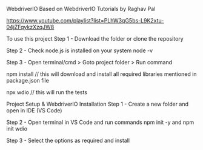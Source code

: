 WebdriverIO
Based on WebdriverIO Tutorials by Raghav Pal

https://www.youtube.com/playlist?list=PLhW3qG5bs-L9K2xtu-04jZFqykzXzqJW8

To use this project
Step 1 - Download the folder or clone the repository

Step 2 - Check node.js is installed on your system node -v

Step 3 - Open terminal/cmd > Goto project folder > Run command

npm install // this will download and install all required libraries mentioned in package.json file

npx wdio // this will run the tests

Project Setup & WebdriverIO Installation
Step 1 - Create a new folder and open in IDE (VS Code)

Step 2 - Open terminal in VS Code and run commands npm init -y and npm init wdio

Step 3 - Select the options as required and install